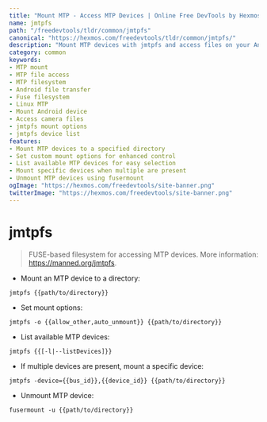 ```yaml
---
title: "Mount MTP - Access MTP Devices | Online Free DevTools by Hexmos"
name: jmtpfs
path: "/freedevtools/tldr/common/jmtpfs"
canonical: "https://hexmos.com/freedevtools/tldr/common/jmtpfs/"
description: "Mount MTP devices with jmtpfs and access files on your Android phone or digital camera. Free online tool, no registration required."
category: common
keywords:
- MTP mount
- MTP file access
- MTP filesystem
- Android file transfer
- Fuse filesystem
- Linux MTP
- Mount Android device
- Access camera files
- jmtpfs mount options
- jmtpfs device list
features:
- Mount MTP devices to a specified directory
- Set custom mount options for enhanced control
- List available MTP devices for easy selection
- Mount specific devices when multiple are present
- Unmount MTP devices using fusermount
ogImage: "https://hexmos.com/freedevtools/site-banner.png"
twitterImage: "https://hexmos.com/freedevtools/site-banner.png"
---
```


# jmtpfs

> FUSE-based filesystem for accessing MTP devices.
> More information: <https://manned.org/jmtpfs>.

- Mount an MTP device to a directory:

`jmtpfs {{path/to/directory}}`

- Set mount options:

`jmtpfs -o {{allow_other,auto_unmount}} {{path/to/directory}}`

- List available MTP devices:

`jmtpfs {{[-l|--listDevices]}}`

- If multiple devices are present, mount a specific device:

`jmtpfs -device={{bus_id}},{{device_id}} {{path/to/directory}}`

- Unmount MTP device:

`fusermount -u {{path/to/directory}}`
